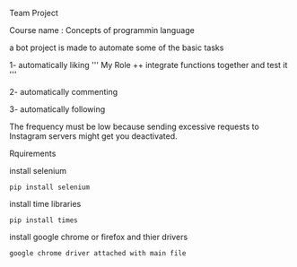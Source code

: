 Team Project 

Course name : Concepts of programmin language

  a bot project is made to automate some of the basic tasks 
  
  1- automatically liking ''' My Role ++ integrate functions together and test it '''
  
  2- automatically commenting 
  
  3- automatically following 
  
  The frequency must be low because sending excessive requests to Instagram servers might get you deactivated.

Rquirements 
  
  install selenium
  
    pip install selenium
  
  install time libraries 
    
    pip install times
  
  install google chrome or firefox and thier drivers
    
    google chrome driver attached with main file 
